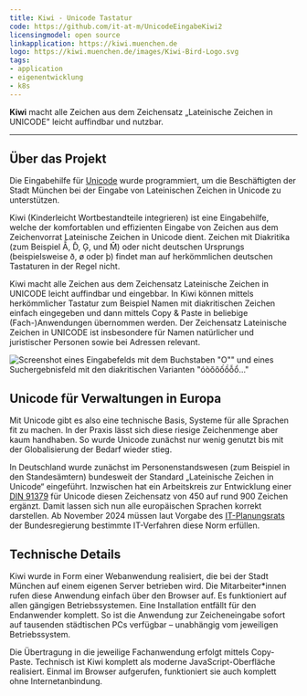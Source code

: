 ```yaml
---
title: Kiwi - Unicode Tastatur
code: https://github.com/it-at-m/UnicodeEingabeKiwi2
licensingmodel: open source
linkapplication: https://kiwi.muenchen.de
logo: https://kiwi.muenchen.de/images/Kiwi-Bird-Logo.svg
tags:
- application
- eigenentwicklung
- k8s
---
```

__Kiwi__ macht alle Zeichen aus dem Zeichensatz „Lateinische Zeichen in UNICODE" leicht auffindbar und nutzbar.

---

## Über das Projekt

Die Eingabehilfe für [Unicode](https://de.wikipedia.org/wiki/Unicode) wurde programmiert, um die Beschäftigten der Stadt München bei der Eingabe von Lateinischen Zeichen in Unicode zu unterstützen.

Kiwi (Kinderleicht Wortbestandteile integrieren) ist eine Eingabehilfe, welche der komfortablen und effizienten Eingabe von Zeichen aus dem Zeichenvorrat Lateinische Zeichen in Unicode dient. Zeichen mit Diakritika (zum Beispiel Ẫ, D̂, Ģ, und M̂) oder nicht deutschen Ursprungs (beispielsweise ð, ø oder þ) findet man auf herkömmlichen deutschen Tastaturen in der Regel nicht.

Kiwi macht alle Zeichen aus dem Zeichensatz Lateinische Zeichen in UNICODE leicht auffindbar und eingebbar. In Kiwi können mittels herkömmlicher Tastatur zum Beispiel Namen mit diakritischen Zeichen einfach eingegeben und dann mittels Copy & Paste in beliebige (Fach-)Anwendungen übernommen werden. Der Zeichensatz Lateinische Zeichen in UNICODE ist insbesondere für Namen natürlicher und juristischer Personen sowie bei Adressen relevant.

![Screenshot eines Eingabefelds mit dem Buchstaben "O"" und eines Suchergebnisfeld mit den diakritischen Varianten "óòŏôốồỗổ..."]( https://stadt.muenchen.de/.imaging/mte/lhm/image-aspect-ratio-3-2-1008w/dam/Home/Stadtverwaltung/IT-Referat/Open-Source/___KIWI_Ansicht2.5441346419426010922.jpg/jcr:content/___KIWI_Ansicht2.5441346419426010922.jpg)


## Unicode für Verwaltungen in Europa

Mit Unicode gibt es also eine technische Basis, Systeme für alle Sprachen fit zu machen. In der Praxis lässt sich diese riesige Zeichenmenge aber kaum handhaben. So wurde Unicode zunächst nur wenig genutzt bis mit der Globalisierung der Bedarf wieder stieg.

In Deutschland wurde zunächst im Personenstandswesen (zum Beispiel in den Standesämtern) bundesweit der Standard „Lateinische Zeichen in Unicode“ eingeführt. Inzwischen hat ein Arbeitskreis zur Entwicklung einer [DIN 91379](https://de.wikipedia.org/wiki/DIN_91379) für Unicode diesen Zeichensatz von 450 auf rund 900 Zeichen ergänzt. Damit lassen sich nun alle europäischen Sprachen korrekt darstellen. Ab November 2024 müssen laut Vorgabe des [IT-Planungsrats](https://www.it-planungsrat.de) der Bundesregierung bestimmte IT-Verfahren diese Norm erfüllen.


## Technische Details

Kiwi wurde in Form einer Webanwendung realisiert, die bei der Stadt München auf einem eigenen Server betrieben wird. Die Mitarbeiter*innen rufen diese Anwendung einfach über den Browser auf. Es funktioniert auf allen gängigen Betriebssystemen. Eine Installation entfällt für den Endanwender komplett. So ist die Anwendung zur Zeicheneingabe sofort auf tausenden städtischen PCs verfügbar – unabhängig vom jeweiligen Betriebssystem.

Die Übertragung in die jeweilige Fachanwendung erfolgt mittels Copy-Paste. Technisch ist Kiwi komplett als moderne JavaScript-Oberfläche realisiert. Einmal im Browser aufgerufen, funktioniert sie auch komplett ohne Internetanbindung.
